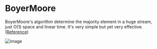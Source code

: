 # BoyerMoore  

BoyerMoore's algorithm determine the majority element in a huge stream, just O(1) space and linear time. It's very simple but yet very effective.
(<a href="https://en.wikipedia.org/wiki/Boyer%E2%80%93Moore_majority_vote_algorithm">Reference</a>)

![image](https://github.com/leonardocrociani/AlgorithmDesign/assets/88234007/6ad4c632-dd2a-4ff1-8980-8363c813aa12)
